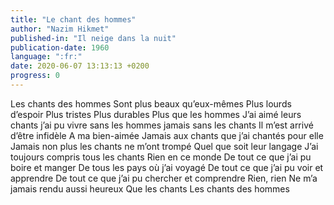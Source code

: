 ```yaml
---
title: "Le chant des hommes"
author: "Nazim Hikmet"
published-in: "Il neige dans la nuit"
publication-date: 1960
language: ":fr:"
date: 2020-06-07 13:13:13 +0200
progress: 0
---
```

Les chants des hommes
Sont plus beaux qu’eux-mêmes
Plus lourds d’espoir
Plus tristes
Plus durables
Plus que les hommes
J’ai aimé leurs chants
j’ai pu vivre sans les hommes
jamais sans les chants
Il m’est arrivé d’être infidèle
A ma bien-aimée
Jamais aux chants que j’ai chantés pour elle
Jamais non plus les chants ne m’ont trompé
Quel que soit leur langage
J’ai toujours compris tous les chants
Rien en ce monde
De tout ce que j’ai pu boire et manger
De tous les pays où j’ai voyagé
De tout ce que j’ai pu voir et apprendre
De tout ce que j’ai pu chercher et comprendre
Rien, rien
Ne m’a jamais rendu aussi heureux
Que les chants
Les chants des hommes
